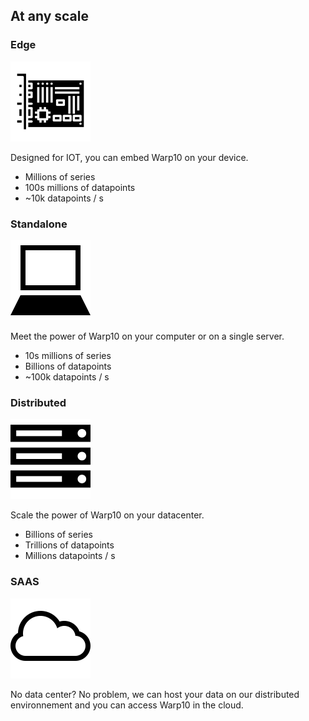 ## At any scale

<div class="row">
    <div class="col-sm-12 col-md-6">
        <h3>Edge</h3>
        <img src="/assets/img/embedded.png" class="white" />
        <p>Designed for IOT, you can embed Warp10 on your device.</p> 
        <ul>
            <li>Millions of series</li>
            <li>100s millions of datapoints</li> 
            <li>~10k datapoints / s</li>
        </ul> 
    </div>
    <div class="col-sm-12 col-md-6">
        <h3>Standalone</h3>
        <img src="/assets/img/standalone.png" class="white" />
        <p>Meet the power of Warp10 on your computer or on a single server.</p>
        <ul>
            <li>10s millions of series</li>
            <li>Billions of datapoints</li> 
            <li>~100k datapoints / s</li>
        </ul>        
    </div>
    <div class="col-sm-12 col-md-6">
        <h3>Distributed</h3>
        <img src="/assets/img/distributed.png" class="white">
        <p>Scale the power of Warp10 on your datacenter.<p>
        <ul>
            <li>Billions of series</li>
            <li>Trillions of datapoints</li> 
            <li>Millions datapoints / s</li>
        </ul> 
    </div>
    <div class="col-sm-12 col-md-6">
        <h3>SAAS</h3>
        <img src="/assets/img/cloud.png" class="white" />
        <p>No data center? No problem, we can host your data on our distributed environnement
        and you can access Warp10 in the cloud.</p>
    </div>
</div>